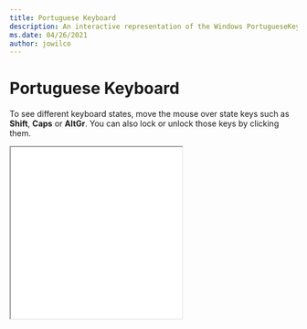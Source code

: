 ```yaml
---
title: Portuguese Keyboard
description: An interactive representation of the Windows PortugueseKeyboard. To see different keyboard states, click or move the mouse over the state keys.
ms.date: 04/26/2021
author: jowilco
---
```


# Portuguese Keyboard

To see different keyboard states, move the mouse over state keys such as **Shift**, **Caps** or **AltGr**. You can also lock or unlock those keys by clicking them.

<iframe src="kbdpo.html" height="300"></iframe>
